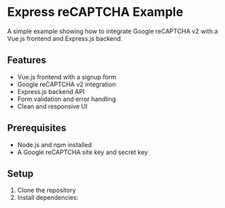 # Express reCAPTCHA Example

A simple example showing how to integrate Google reCAPTCHA v2 with a Vue.js frontend and Express.js backend.

## Features

- Vue.js frontend with a signup form
- Google reCAPTCHA v2 integration
- Express.js backend API
- Form validation and error handling
- Clean and responsive UI

## Prerequisites

- Node.js and npm installed
- A Google reCAPTCHA site key and secret key

## Setup

1. Clone the repository
2. Install dependencies:
